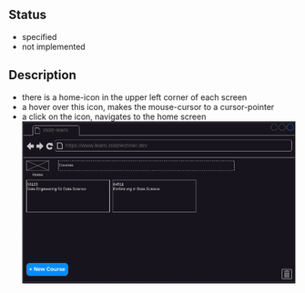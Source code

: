 ## Status
- specified
- not implemented

## Description
- there is a home-icon in the upper left corner of each screen
- a hover over this icon, makes the mouse-cursor to a cursor-pointer
- a click on the icon, navigates to the home screen
![Home](../../mockups/home.png)